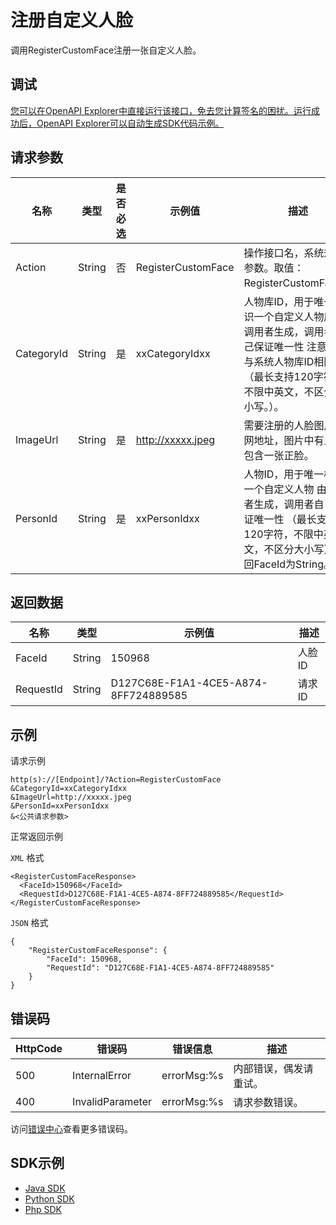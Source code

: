 # 注册⾃定义⼈脸

调用RegisterCustomFace注册⼀张⾃定义⼈脸。

## 调试

[您可以在OpenAPI Explorer中直接运行该接口，免去您计算签名的困扰。运行成功后，OpenAPI Explorer可以自动生成SDK代码示例。](https://api.aliyun.com/#product=Mts&api=RegisterCustomFace&type=RPC&version=2014-06-18)

## 请求参数

|名称|类型|是否必选|示例值|描述|
|--|--|----|---|--|
|Action|String|否|RegisterCustomFace|操作接口名，系统规定参数。取值：RegisterCustomFace。 |
|CategoryId|String|是|xxCategoryIdxx|⼈物库ID，⽤于唯⼀标识⼀个⾃定义⼈物库 由调⽤者⽣成，调⽤者⾃⼰保证唯⼀性 注意不能与系统⼈物库ID相同 （最⻓⽀持120字符，不限中英文，不区分⼤⼩写。）。 |
|ImageUrl|String|是|http://xxxxx.jpeg|需要注册的⼈脸图⽚公网地址，图⽚中有且仅包含⼀张正脸。 |
|PersonId|String|是|xxPersonIdxx|⼈物ID，⽤于唯⼀标识⼀个⾃定义⼈物 由调⽤者⽣成，调⽤者⾃⼰保证唯⼀性 （最⻓⽀持120字符，不限中英文，不区分⼤⼩写）返回FaceId为String。 |

## 返回数据

|名称|类型|示例值|描述|
|--|--|---|--|
|FaceId|String|150968|⼈脸ID |
|RequestId|String|D127C68E-F1A1-4CE5-A874-8FF724889585|请求ID |

## 示例

请求示例

```
http(s)://[Endpoint]/?Action=RegisterCustomFace
&CategoryId=xxCategoryIdxx
&ImageUrl=http://xxxxx.jpeg
&PersonId=xxPersonIdxx
&<公共请求参数>
```

正常返回示例

`XML` 格式

```
<RegisterCustomFaceResponse>
  <FaceId>150968</FaceId>
  <RequestId>D127C68E-F1A1-4CE5-A874-8FF724889585</RequestId>
</RegisterCustomFaceResponse>
```

`JSON` 格式

```
{
    "RegisterCustomFaceResponse": {
        "FaceId": 150968,
        "RequestId": "D127C68E-F1A1-4CE5-A874-8FF724889585"
    }
}
```

## 错误码

|HttpCode|错误码|错误信息|描述|
|--------|---|----|--|
|500|InternalError|errorMsg:%s|内部错误，偶发请重试。|
|400|InvalidParameter|errorMsg:%s|请求参数错误。|

访问[错误中心](https://error-center.aliyun.com/status/product/Mts)查看更多错误码。

## SDK示例

-   [Java SDK](https://help.aliyun.com/document_detail/188025.html?spm=a2c4g.11186623.6.787.6d547ae0hTPznN)
-   [Python SDK](https://help.aliyun.com/document_detail/188026.html?spm=a2c4g.11186623.6.788.a1e365d1K2YUVh)
-   [Php SDK](https://help.aliyun.com/document_detail/188027.html?spm=a2c4g.11186623.6.789.48ee2658uXrHDL)

